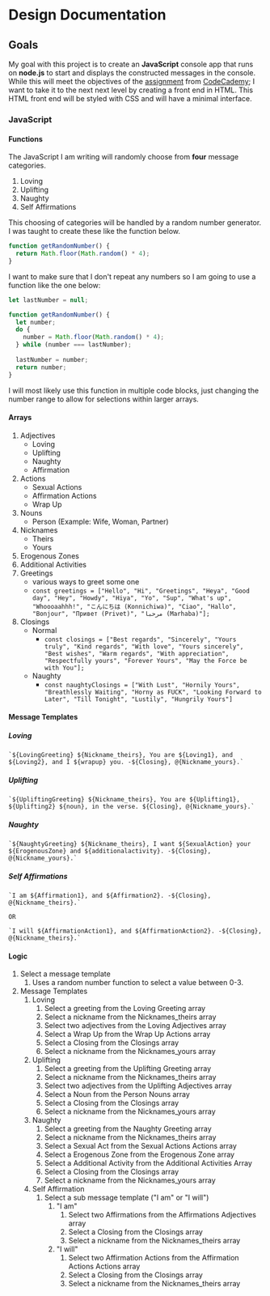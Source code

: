 # Design Documentation

## Goals

My goal with this project is to create an **JavaScript** console app that runs on **node.js** to start and displays the constructed messages in the console.  While this will meet the objectives of the [assignment](https://www.codecademy.com/journeys/full-stack-engineer/paths/fscj-22-building-interactive-websites/tracks/fscj-22-portfolio-project-javascript-syntax/modules/fscp-22-mixed-messages-0a2e7c49-03e1-4825-a480-508f02de0208/kanban_projects/mixed-messages) from [CodeCademy](https://www.codecademy.com/); I want to take it to the next next level by creating a front end in HTML.  This HTML front end will be styled with CSS and will have a minimal interface. 


### JavaScript

#### Functions

The JavaScript I am writing will randomly choose from **four** message categories.

1. Loving
2. Uplifting
3. Naughty
4. Self Affirmations

This choosing of categories will be handled by a random number generator.  I was taught to create these like the function below.

```js
function getRandomNumber() {
  return Math.floor(Math.random() * 4);
}
```

I want to make sure that I don't repeat any numbers so I am going to use a function like the one below:

```js
let lastNumber = null;

function getRandomNumber() {
  let number;
  do {
    number = Math.floor(Math.random() * 4);
  } while (number === lastNumber);
  
  lastNumber = number;
  return number;
}

```

I will most likely use this function in multiple code blocks, just changing the number range to allow for selections within larger arrays.

#### Arrays

1. Adjectives
    - Loving
    - Uplifting
    - Naughty
    - Affirmation
2. Actions
    - Sexual Actions
    - Affirmation Actions
    - Wrap Up
3. Nouns
    - Person (Example: Wife, Woman, Partner)
2. Nicknames
    - Theirs
    - Yours
4. Erogenous Zones
5. Additional Activities
6. Greetings
    - various ways to greet some one 
    - ```const greetings = ["Hello", "Hi", "Greetings", "Heya", "Good day", "Hey", "Howdy", "Hiya", "Yo", "Sup", "What's up", "Whoooaahhh!", "こんにちは (Konnichiwa)", "Ciao", "Hallo", "Bonjour", "Привет (Privet)", "مرحبا (Marhaba)"];```
7. Closings
    - Normal
        - ```const closings = ["Best regards", "Sincerely", "Yours truly", "Kind regards", "With love", "Yours sincerely", "Best wishes", "Warm regards", "With appreciation", "Respectfully yours", "Forever Yours", "May the Force be with You"];```
    - Naughty
        - ```const naughtyClosings = ["With Lust", "Hornily Yours", "Breathlessly Waiting", "Horny as FUCK", "Looking Forward to Later", "Till Tonight", "Lustily", "Hungrily Yours"]```

#### Message Templates

##### Loving

    `${LovingGreeting} ${Nickname_theirs}, You are ${Loving1}, and ${Loving2}, and I ${wrapup} you. -${Closing}, @{Nickname_yours}.`
    
##### Uplifting

    `${UpliftingGreeting} ${Nickname_theirs}, You are ${Uplifting1}, ${Uplifting2} ${noun}, in the verse. ${Closing}, @{Nickname_yours}.`

##### Naughty

    `${NaughtyGreeting} ${Nickname_theirs}, I want ${SexualAction} your ${ErogenousZone} and ${additionalactivity}. -${Closing}, @{Nickname_yours}.`

##### Self Affirmations

    `I am ${Affirmation1}, and ${Affirmation2}. -${Closing}, @{Nickname_theirs}.`

    OR

    `I will ${AffirmationAction1}, and ${AffirmationAction2}. -${Closing}, @{Nickname_theirs}.`

#### Logic

1. Select a message template
    1. Uses a random number function to select a value between 0-3.
2. Message Templates
    1. Loving
        1. Select a greeting from the Loving Greeting array
        2. Select a nickname from the Nicknames_theirs array
        3. Select two adjectives from the Loving Adjectives array
        4. Select a Wrap Up from the Wrap Up Actions array
        5. Select a Closing from the Closings array
        6. Select a nickname from the Nicknames_yours array
    2. Uplifting
        1. Select a greeting from the Uplifting Greeting array
        2. Select a nickname from the Nicknames_theirs array
        3. Select two adjectives from the Uplifting Adjectives array
        4. Select a Noun from the Person Nouns array
        5. Select a Closing from the Closings array
        6. Select a nickname from the Nicknames_yours array
    3. Naughty
        1. Select a greeting from the Naughty Greeting array
        2. Select a nickname from the Nicknames_theirs array
        3. Select a Sexual Act from the Sexual Actions Actions array
        4. Select a Erogenous Zone from the Erogenous Zone array
        5. Select a Additional Activity from the Additional Activities Array
        6. Select a Closing from the Closings array
        7. Select a nickname from the Nicknames_yours array
    4. Self Affirmation
        1. Select a sub message template ("I am" or "I will")
            1. "I am"
                1. Select two Affirmations from the Affirmations Adjectives array
                2. Select a Closing from the Closings array
                3. Select a nickname from the Nicknames_theirs array
            2. "I will"
                1. Select two Affirmation Actions from the Affirmation Actions Actions array
                2. Select a Closing from the Closings array
                3. Select a nickname from the Nicknames_theirs array